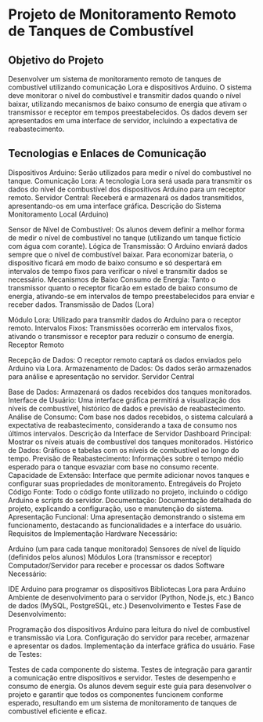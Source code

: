 # Projeto de Monitoramento Remoto de Tanques de Combustível
## Objetivo do Projeto
Desenvolver um sistema de monitoramento remoto de tanques de combustível utilizando comunicação Lora e dispositivos Arduino. O sistema deve monitorar o nível do combustível e transmitir dados quando o nível baixar, utilizando mecanismos de baixo consumo de energia que ativam o transmissor e receptor em tempos preestabelecidos. Os dados devem ser apresentados em uma interface de servidor, incluindo a expectativa de reabastecimento.

## Tecnologias e Enlaces de Comunicação
Dispositivos Arduino: Serão utilizados para medir o nível do combustível no tanque.
Comunicação Lora: A tecnologia Lora será usada para transmitir os dados do nível de combustível dos dispositivos Arduino para um receptor remoto.
Servidor Central: Receberá e armazenará os dados transmitidos, apresentando-os em uma interface gráfica.
Descrição do Sistema
Monitoramento Local (Arduino)

Sensor de Nível de Combustível: Os alunos devem definir a melhor forma de medir o nível de combustível no tanque (utilizando um tanque fictício com água com corante).
Lógica de Transmissão: O Arduino enviará dados sempre que o nível de combustível baixar. Para economizar bateria, o dispositivo ficará em modo de baixo consumo e só despertará em intervalos de tempo fixos para verificar o nível e transmitir dados se necessário.
Mecanismos de Baixo Consumo de Energia: Tanto o transmissor quanto o receptor ficarão em estado de baixo consumo de energia, ativando-se em intervalos de tempo preestabelecidos para enviar e receber dados.
Transmissão de Dados (Lora)

Módulo Lora: Utilizado para transmitir dados do Arduino para o receptor remoto.
Intervalos Fixos: Transmissões ocorrerão em intervalos fixos, ativando o transmissor e receptor para reduzir o consumo de energia.
Receptor Remoto

Recepção de Dados: O receptor remoto captará os dados enviados pelo Arduino via Lora.
Armazenamento de Dados: Os dados serão armazenados para análise e apresentação no servidor.
Servidor Central

Base de Dados: Armazenará os dados recebidos dos tanques monitorados.
Interface de Usuário: Uma interface gráfica permitirá a visualização dos níveis de combustível, histórico de dados e previsão de reabastecimento.
Análise de Consumo: Com base nos dados recebidos, o sistema calculará a expectativa de reabastecimento, considerando a taxa de consumo nos últimos intervalos.
Descrição da Interface de Servidor
Dashboard Principal: Mostrar os níveis atuais de combustível dos tanques monitorados.
Histórico de Dados: Gráficos e tabelas com os níveis de combustível ao longo do tempo.
Previsão de Reabastecimento: Informações sobre o tempo médio esperado para o tanque esvaziar com base no consumo recente.
Capacidade de Extensão: Interface que permite adicionar novos tanques e configurar suas propriedades de monitoramento.
Entregáveis do Projeto
Código Fonte: Todo o código fonte utilizado no projeto, incluindo o código Arduino e scripts do servidor.
Documentação: Documentação detalhada do projeto, explicando a configuração, uso e manutenção do sistema.
Apresentação Funcional: Uma apresentação demonstrando o sistema em funcionamento, destacando as funcionalidades e a interface do usuário.
Requisitos de Implementação
Hardware Necessário:

Arduino (um para cada tanque monitorado)
Sensores de nível de líquido (definidos pelos alunos)
Módulos Lora (transmissor e receptor)
Computador/Servidor para receber e processar os dados
Software Necessário:

IDE Arduino para programar os dispositivos
Bibliotecas Lora para Arduino
Ambiente de desenvolvimento para o servidor (Python, Node.js, etc.)
Banco de dados (MySQL, PostgreSQL, etc.)
Desenvolvimento e Testes
Fase de Desenvolvimento:

Programação dos dispositivos Arduino para leitura do nível de combustível e transmissão via Lora.
Configuração do servidor para receber, armazenar e apresentar os dados.
Implementação da interface gráfica do usuário.
Fase de Testes:

Testes de cada componente do sistema.
Testes de integração para garantir a comunicação entre dispositivos e servidor.
Testes de desempenho e consumo de energia.
Os alunos devem seguir este guia para desenvolver o projeto e garantir que todos os componentes funcionem conforme esperado, resultando em um sistema de monitoramento de tanques de combustível eficiente e eficaz.

